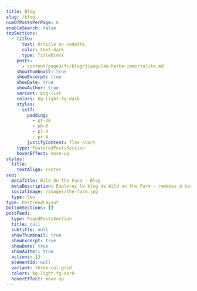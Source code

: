 ```yaml
---
title: Blog
slug: /blog
numOfPostsPerPage: 6
enableSearch: false
topSections:
  - title:
      text: Article en vedette
      color: text-dark
      type: TitleBlock
    posts:
      - content/pages/fr/blog/jiaogulan-herbe-immortalite.md
    showThumbnail: true
    showExcerpt: true
    showDate: true
    showAuthor: true
    variant: big-list
    colors: bg-light-fg-dark
    styles:
      self:
        padding:
          - pt-28
          - pb-0
          - pl-4
          - pr-4
        justifyContent: flex-start
    type: FeaturedPostsSection
    hoverEffect: move-up
styles:
  title:
    textAlign: center
seo:
  metaTitle: Wild On The Farm - Blog
  metaDescription: Explorez le blog de Wild on the Farm - remèdes à base de plantes, conseils de détox, guides d'observation des oiseaux et histoires de notre sanctuaire en forêt nuageuse.
  socialImage: /images/the-farm.jpg
  type: Seo
type: PostFeedLayout
bottomSections: []
postFeed:
  type: PagedPostsSection
  title: null
  subtitle: null
  showThumbnail: true
  showExcerpt: true
  showDate: true
  showAuthor: true
  actions: []
  elementId: null
  variant: three-col-grid
  colors: bg-light-fg-dark
  hoverEffect: move-up
---
```


